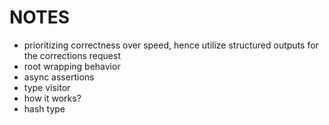 # NOTES

- prioritizing correctness over speed, hence utilize structured outputs for the corrections request
- root wrapping behavior
- async assertions
- type visitor
- how it works?
- hash type
